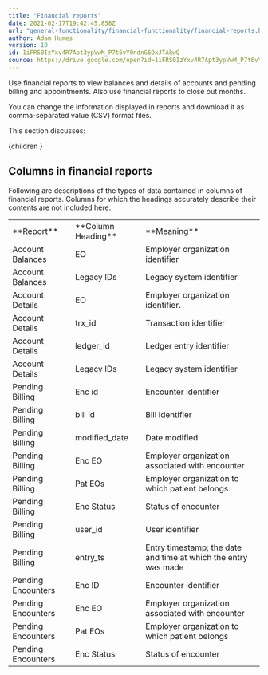 ```yaml
---
title: "Financial reports"
date: 2021-02-17T19:42:45.858Z
url: "general-functionality/financial-functionality/financial-reports.html"
author: Adam Humes
version: 10
id: 1iFRS0IzYxv4R7Apt3ypVwM_P7t6vY0ndnG6DxJTAkwQ
source: https://drive.google.com/open?id=1iFRS0IzYxv4R7Apt3ypVwM_P7t6vY0ndnG6DxJTAkwQ
---
```

Use financial reports to view balances and details of accounts and pending billing and appointments. Also use financial reports to close out months.

You can change the information displayed in reports and download it as comma-separated value (CSV) format files.

This section discusses:

{children }

## Columns in financial reports

Following are descriptions of the types of data contained in columns of financial reports. Columns for which the headings accurately describe their contents are not included here.

<table>
  <tr>
    <td>**Report**</td>
    <td>**Column Heading**</td>
    <td>**Meaning**</td>
  </tr>
  <tr>
    <td>Account Balances</td>
    <td>EO</td>
    <td>Employer organization identifier</td>
  </tr>
  <tr>
    <td>Account Balances</td>
    <td>Legacy IDs</td>
    <td>Legacy system identifier</td>
  </tr>
  <tr>
    <td>Account Details</td>
    <td>EO</td>
    <td>Employer organization identifier.</td>
  </tr>
  <tr>
    <td>Account Details</td>
    <td>trx_id</td>
    <td>Transaction identifier</td>
  </tr>
  <tr>
    <td>Account Details</td>
    <td>ledger_id</td>
    <td>Ledger entry identifier</td>
  </tr>
  <tr>
    <td>Account Details</td>
    <td>Legacy IDs</td>
    <td>Legacy system identifier</td>
  </tr>
  <tr>
    <td>Pending Billing</td>
    <td>Enc id</td>
    <td>Encounter identifier</td>
  </tr>
  <tr>
    <td>Pending Billing</td>
    <td>bill id</td>
    <td>Bill identifier</td>
  </tr>
  <tr>
    <td>Pending Billing</td>
    <td>modified_date</td>
    <td>Date modified</td>
  </tr>
  <tr>
    <td>Pending Billing</td>
    <td>Enc EO</td>
    <td>Employer organization associated with encounter</td>
  </tr>
  <tr>
    <td>Pending Billing</td>
    <td>Pat EOs</td>
    <td>Employer organization to which patient belongs</td>
  </tr>
  <tr>
    <td>Pending Billing</td>
    <td>Enc Status</td>
    <td>Status of encounter</td>
  </tr>
  <tr>
    <td>Pending Billing</td>
    <td>user_id</td>
    <td>User identifier</td>
  </tr>
  <tr>
    <td>Pending Billing</td>
    <td>entry_ts</td>
    <td>Entry timestamp; the date and time at which the entry was made</td>
  </tr>
  <tr>
    <td>Pending Encounters</td>
    <td>Enc ID</td>
    <td>Encounter identifier</td>
  </tr>
  <tr>
    <td>Pending Encounters</td>
    <td>Enc EO</td>
    <td>Employer organization associated with encounter</td>
  </tr>
  <tr>
    <td>Pending Encounters</td>
    <td>Pat EOs</td>
    <td>Employer organization to which patient belongs</td>
  </tr>
  <tr>
    <td>Pending Encounters</td>
    <td>Enc Status</td>
    <td>Status of encounter</td>
  </tr>
</table>



